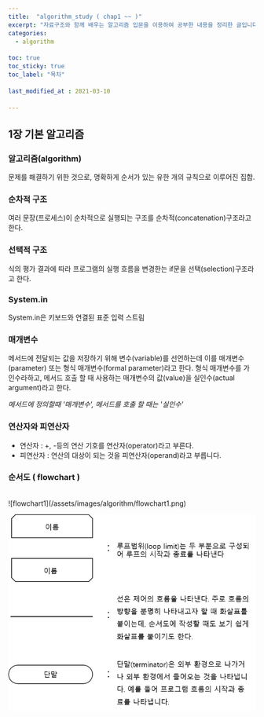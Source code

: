 ```yaml
---
title:  "algorithm_study ( chap1 ~~ )"
excerpt: "자료구조와 함께 배우는 알고리즘 입문을 이용하여 공부한 내용을 정리한 글입니다."
categories:
  - algorithm

toc: true
toc_sticky: true
toc_label: "목차"

last_modified_at : 2021-03-10

---
```


## 1장 기본 알고리즘

### 알고리즘(algorithm)
문제를 해결하기 위한 것으로, 명확하게 순서가 있는 유한 개의 규칙으로 이루어진 집합.

### 순차적 구조
여러 문장(프로세스)이 순차적으로 실행되는 구조를 순차적(concatenation)구조라고 한다.

### 선택적 구조
식의 평가 결과에 따라 프로그램의 실행 흐름을 변경한는 if문을 선택(selection)구조라고 한다.

### System.in
System.in은 키보드와 연결된 표준 입력 스트림

### 매개변수
메서드에 전달되는 값을 저장하기 위해 변수(variable)를 선언하는데 이를 매개변수(parameter) 또는 형식 매개변수(formal parameter)라고 한다. 형식 매개변수를 가인수라하고, 메서드 호출 할 때 사용하는 매개변수의 값(value)을 실인수(actual argument)라고 한다. 

_메서드에 정의할때 '매개변수', 메서드를 호출 할 때는 '실인수'_

### 연산자와 피연산자
- 연산자 : +, -등의 연산 기호를 연산자(operator)라고 부른다.
- 피연산자 : 연산의 대상이 되는 것을 피연산자(operand)라고 부릅니다.

### 순서도 ( flowchart )
<br>
![flowchart1](/assets/images/algorithm/flowchart1.png)

<br>

![flowchart2](/assets/images/algorithm/flowchart2.png)